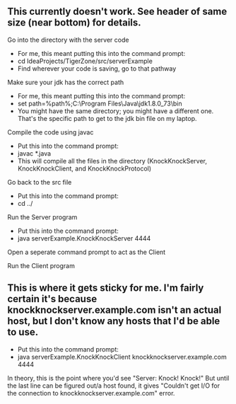 ## This currently doesn't work. See header of same size (near bottom) for details.

Go into the directory with the server code
- For me, this meant putting this into the command prompt:
- cd IdeaProjects/TigerZone/src/serverExample
- Find wherever your code is saving, go to that pathway

Make sure your jdk has the correct path
- For me, this meant putting this into the command prompt:
- set path=%path%;C:\Program Files\Java\jdk1.8.0_73\bin
- You might have the same directory; you might have a different one. That's the specific path to get to the jdk bin file on my laptop.

Compile the code using javac
- Put this into the command prompt:
- javac *.java
- This will compile all the files in the directory (KnockKnockServer, KnockKnockClient, and KnockKnockProtocol)

Go back to the src file
- Put this into the command prompt:
- cd ../

Run the Server program
- Put this into the command prompt:
- java serverExample.KnockKnockServer 4444

Open a seperate command prompt to act as the Client

Run the Client program

## This is where it gets sticky for me. I'm fairly certain it's because knockknockserver.example.com isn't an actual host, but I don't know any hosts that I'd be able to use.
 
- Put this into the command prompt:
- java serverExample.KnockKnockClient knockknockserver.example.com 4444


In theory, this is the point where you'd see "Server: Knock! Knock!"
But until the last line can be figured out/a host found, it gives "Couldn't get I/O for the connection to knockknockserver.example.com" error.